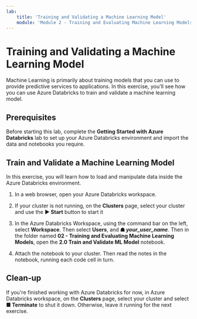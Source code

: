 ```yaml
---
lab:
    title: 'Training and Validating a Machine Learning Model'
    module: 'Module 2 - Training and Evaluating Machine Learning Models'
---
```


# Training and Validating a Machine Learning Model

Machine Learning is primarily about training models that you can use to provide predictive services to applications. In this exercise, you'll see how you can use Azure Databricks to train and validate a machine learning model.

## Prerequisites

Before starting this lab, complete the **Getting Started with Azure Databricks** lab to set up your Azure Databricks environment and import the data and notebooks you require.

## Train and Validate a Machine Learning Model

In this exercise, you will learn how to load and manipulate data inside the Azure Databricks environment.

1. In a web browser, open your Azure Databricks workspace.

1. If your cluster is not running, on the **Clusters** page, select your cluster and use the **&#9654; Start** button to start it

1. In the Azure Databricks Workspace, using the command bar on the left, select **Workspace**. Then select **Users**, and **&#9751; *your_user_name***. Then in the folder named **02 - Training and Evaluating Machine Learning Models**, open the **2.0 Train and Validate ML Model** notebook.

1. Attach the notebook to your cluster. Then read the notes in the notebook, running each code cell in turn.

## Clean-up

If you're finished working with Azure Databricks for now, in Azure Databricks workspace, on the **Clusters** page, select your cluster and select **&#9632; Terminate** to shut it down. Otherwise, leave it running for the next exercise.
